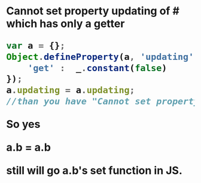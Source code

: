 # Cannot set property updating of #<Object> which has only a getter

```js
var a = {};
Object.defineProperty(a, 'updating', {
	'get' :  _.constant(false)
}); 
a.updating = a.updating;
//than you have "Cannot set property updating of #<Object> which has only a getter" in console
```

So yes 

a.b = a.b

still will go a.b's set function in JS.
